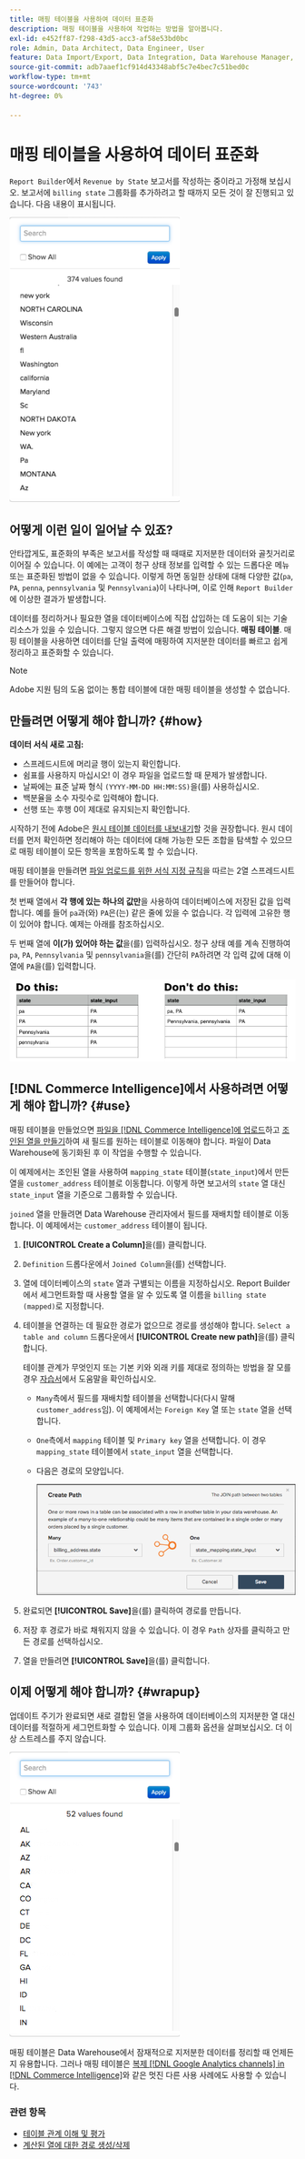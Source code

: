 ```yaml
---
title: 매핑 테이블을 사용하여 데이터 표준화
description: 매핑 테이블을 사용하여 작업하는 방법을 알아봅니다.
exl-id: e452ff87-f298-43d5-acc3-af58e53bd0bc
role: Admin, Data Architect, Data Engineer, User
feature: Data Import/Export, Data Integration, Data Warehouse Manager, Commerce Tables
source-git-commit: adb7aaef1cf914d43348abf5c7e4bec7c51bed0c
workflow-type: tm+mt
source-wordcount: '743'
ht-degree: 0%

---
```


# 매핑 테이블을 사용하여 데이터 표준화

`Report Builder`에서 `Revenue by State` 보고서를 작성하는 중이라고 가정해 보십시오. 보고서에 `billing state` 그룹화를 추가하려고 할 때까지 모든 것이 잘 진행되고 있습니다. 다음 내용이 표시됩니다.

![](../../assets/Messy_State_Segments.png)

## 어떻게 이런 일이 일어날 수 있죠?

안타깝게도, 표준화의 부족은 보고서를 작성할 때 때때로 지저분한 데이터와 골칫거리로 이어질 수 있습니다. 이 예에는 고객이 청구 상태 정보를 입력할 수 있는 드롭다운 메뉴 또는 표준화된 방법이 없을 수 있습니다. 이렇게 하면 동일한 상태에 대해 다양한 값(`pa`, `PA`, `penna`, `pennsylvania` 및 `Pennsylvania`)이 나타나며, 이로 인해 `Report Builder`에 이상한 결과가 발생합니다.

데이터를 정리하거나 필요한 열을 데이터베이스에 직접 삽입하는 데 도움이 되는 기술 리소스가 있을 수 있습니다. 그렇지 않으면 다른 해결 방법이 있습니다. **매핑 테이블**. 매핑 테이블을 사용하면 데이터를 단일 출력에 매핑하여 지저분한 데이터를 빠르고 쉽게 정리하고 표준화할 수 있습니다.

>[!NOTE]
>
>Adobe 지원 팀의 도움 없이는 통합 테이블에 대한 매핑 테이블을 생성할 수 없습니다.

## 만들려면 어떻게 해야 합니까? {#how}

**데이터 서식 새로 고침:**

* 스프레드시트에 머리글 행이 있는지 확인합니다.
* 쉼표를 사용하지 마십시오! 이 경우 파일을 업로드할 때 문제가 발생합니다.
* 날짜에는 표준 날짜 형식 `(YYYY-MM-DD HH:MM:SS)`을(를) 사용하십시오.
* 백분율을 소수 자릿수로 입력해야 합니다.
* 선행 또는 후행 0이 제대로 유지되는지 확인합니다.

시작하기 전에 Adobe은 [원시 테이블 데이터를 내보내기](../../tutorials/export-raw-data.md)할 것을 권장합니다. 원시 데이터를 먼저 확인하면 정리해야 하는 데이터에 대해 가능한 모든 조합을 탐색할 수 있으므로 매핑 테이블이 모든 항목을 포함하도록 할 수 있습니다.

매핑 테이블을 만들려면 [파일 업로드를 위한 서식 지정 규칙](../../data-analyst/importing-data/connecting-data/using-file-uploader.md)을 따르는 2열 스프레드시트를 만들어야 합니다.

첫 번째 열에서 **각 행에 있는 하나의 값만**&#x200B;을 사용하여 데이터베이스에 저장된 값을 입력합니다. 예를 들어 `pa`과(와) `PA`은(는) 같은 줄에 있을 수 없습니다. 각 입력에 고유한 행이 있어야 합니다. 예제는 아래를 참조하십시오.

두 번째 열에 **이(가) 있어야 하는 값**&#x200B;을(를) 입력하십시오. 청구 상태 예를 계속 진행하여 `pa`, `PA`, `Pennsylvania` 및 `pennsylvania`을(를) 간단히 `PA`하려면 각 입력 값에 대해 이 열에 `PA`을(를) 입력합니다.

![](../../assets/Mapping_table_examples.jpg)

## [!DNL Commerce Intelligence]에서 사용하려면 어떻게 해야 합니까? {#use}

매핑 테이블을 만들었으면 [파일을 [!DNL Commerce Intelligence]에 업로드](../../data-analyst/importing-data/connecting-data/using-file-uploader.md)하고 [조인된 열을 만들기](../../data-analyst/data-warehouse-mgr/calc-column-types.md)하여 새 필드를 원하는 테이블로 이동해야 합니다. 파일이 Data Warehouse에 동기화된 후 이 작업을 수행할 수 있습니다.

이 예제에서는 조인된 열을 사용하여 `mapping_state` 테이블(`state_input`)에서 만든 열을 `customer_address` 테이블로 이동합니다. 이렇게 하면 보고서의 `state` 열 대신 `state_input` 열을 기준으로 그룹화할 수 있습니다.

`joined` 열을 만들려면 Data Warehouse 관리자에서 필드를 재배치할 테이블로 이동합니다. 이 예제에서는 `customer_address` 테이블이 됩니다.

1. **[!UICONTROL Create a Column]**&#x200B;을(를) 클릭합니다.
1. `Definition` 드롭다운에서 `Joined Column`을(를) 선택합니다.
1. 열에 데이터베이스의 `state` 열과 구별되는 이름을 지정하십시오. Report Builder에서 세그먼트화할 때 사용할 열을 알 수 있도록 열 이름을 `billing state (mapped)`로 지정합니다.
1. 테이블을 연결하는 데 필요한 경로가 없으므로 경로를 생성해야 합니다. `Select a table and column` 드롭다운에서 **[!UICONTROL Create new path]**&#x200B;을(를) 클릭합니다.

   테이블 관계가 무엇인지 또는 기본 키와 외래 키를 제대로 정의하는 방법을 잘 모를 경우 [자습서](../../data-analyst/data-warehouse-mgr/create-paths-calc-columns.md)에서 도움말을 확인하십시오.

   * `Many`측에서 필드를 재배치할 테이블을 선택합니다(다시 말해 `customer_address`임). 이 예제에서는 `Foreign Key` 열 또는 `state` 열을 선택합니다.
   * `One`측에서 `mapping` 테이블 및 `Primary key` 열을 선택합니다. 이 경우 `mapping_state` 테이블에서 `state_input` 열을 선택합니다.
   * 다음은 경로의 모양입니다.

     ![](../../assets/State_Mapping_Path.png)

1. 완료되면 **[!UICONTROL Save]**&#x200B;을(를) 클릭하여 경로를 만듭니다.
1. 저장 후 경로가 바로 채워지지 않을 수 있습니다. 이 경우 `Path` 상자를 클릭하고 만든 경로를 선택하십시오.
1. 열을 만들려면 **[!UICONTROL Save]**&#x200B;을(를) 클릭합니다.

## 이제 어떻게 해야 합니까? {#wrapup}

업데이트 주기가 완료되면 새로 결합된 열을 사용하여 데이터베이스의 지저분한 열 대신 데이터를 적절하게 세그먼트화할 수 있습니다. 이제 그룹화 옵션을 살펴보십시오. 더 이상 스트레스를 주지 않습니다.

![](../../assets/Clean_State_Segments.png)

매핑 테이블은 Data Warehouse에서 잠재적으로 지저분한 데이터를 정리할 때 언제든지 유용합니다. 그러나 매핑 테이블은 [복제 [!DNL Google Analytics channels] in [!DNL Commerce Intelligence]](../data-warehouse-mgr/rep-google-analytics-channels.md)와 같은 멋진 다른 사용 사례에도 사용할 수 있습니다.

### 관련 항목

* [테이블 관계 이해 및 평가](../data-warehouse-mgr/table-relationships.md)
* [계산된 열에 대한 경로 생성/삭제](../data-warehouse-mgr/create-paths-calc-columns.md)
